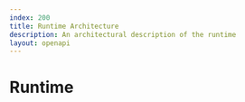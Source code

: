 ```yaml
---
index: 200
title: Runtime Architecture
description: An architectural description of the runtime
layout: openapi
---
```


# Runtime


